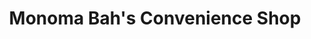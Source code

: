 ---
title: "Monoma Bah's Convenience Shop"
url: /koindu/monoma-bahs-convenience-shop/
shop: Lebensmittel
---